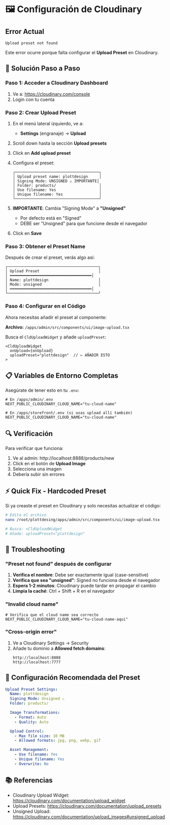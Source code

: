# 🖼️ Configuración de Cloudinary

## Error Actual
```
Upload preset not found
```

Este error ocurre porque falta configurar el **Upload Preset** en Cloudinary.

## 🚀 Solución Paso a Paso

### Paso 1: Acceder a Cloudinary Dashboard

1. Ve a: https://cloudinary.com/console
2. Login con tu cuenta

### Paso 2: Crear Upload Preset

1. En el menú lateral izquierdo, ve a:
   - **Settings** (engranaje) → **Upload**

2. Scroll down hasta la sección **Upload presets**

3. Click en **Add upload preset**

4. Configura el preset:
   ```
   ┌─────────────────────────────────────┐
   │ Upload preset name: plottdesign     │
   │ Signing Mode: UNSIGNED ⚠️ IMPORTANTE│
   │ Folder: products/                   │
   │ Use filename: Yes                   │
   │ Unique filename: Yes                │
   └─────────────────────────────────────┘
   ```

5. **IMPORTANTE**: Cambia "Signing Mode" a **"Unsigned"**
   - Por defecto está en "Signed"
   - DEBE ser "Unsigned" para que funcione desde el navegador

6. Click en **Save**

### Paso 3: Obtener el Preset Name

Después de crear el preset, verás algo así:

```
┌────────────────────────────────────────┐
│ Upload Preset                          │
│ ━━━━━━━━━━━━━━━━━━━━━━━━━━━━━━━━━━━━│
│ Name: plottdesign                      │
│ Mode: unsigned                         │
│ ━━━━━━━━━━━━━━━━━━━━━━━━━━━━━━━━━━━━│
└────────────────────────────────────────┘
```

### Paso 4: Configurar en el Código

Ahora necesitas añadir el preset al componente:

**Archivo:** `/apps/admin/src/components/ui/image-upload.tsx`

Busca el `CldUploadWidget` y añade `uploadPreset`:

```tsx
<CldUploadWidget
  onUpload={onUpload}
  uploadPreset="plottdesign"  // ← AÑADIR ESTO
>
```

## 📋 Variables de Entorno Completas

Asegúrate de tener esto en tu `.env`:

```env
# En /apps/admin/.env
NEXT_PUBLIC_CLOUDINARY_CLOUD_NAME="tu-cloud-name"

# En /apps/storefront/.env (si usas upload allí también)
NEXT_PUBLIC_CLOUDINARY_CLOUD_NAME="tu-cloud-name"
```

## 🔍 Verificación

Para verificar que funciona:

1. Ve al admin: http://localhost:8888/products/new
2. Click en el botón de **Upload Image**
3. Selecciona una imagen
4. Debería subir sin errores

## ⚡ Quick Fix - Hardcoded Preset

Si ya creaste el preset en Cloudinary y solo necesitas actualizar el código:

```bash
# Edita el archivo
nano /root/plottdesing/apps/admin/src/components/ui/image-upload.tsx

# Busca: <CldUploadWidget
# Añade: uploadPreset="plottdesign"
```

## 🚨 Troubleshooting

### "Preset not found" después de configurar

1. **Verifica el nombre**: Debe ser exactamente igual (case-sensitive)
2. **Verifica que sea "unsigned"**: Signed no funciona desde el navegador
3. **Espera 1-2 minutos**: Cloudinary puede tardar en propagar el cambio
4. **Limpia la caché**: Ctrl + Shift + R en el navegador

### "Invalid cloud name"

```env
# Verifica que el cloud name sea correcto
NEXT_PUBLIC_CLOUDINARY_CLOUD_NAME="tu-cloud-name-aqui"
```

### "Cross-origin error"

1. Ve a Cloudinary Settings → Security
2. Añade tu dominio a **Allowed fetch domains**:
   ```
   http://localhost:8888
   http://localhost:7777
   ```

## 🎯 Configuración Recomendada del Preset

```yaml
Upload Preset Settings:
  Name: plottdesign
  Signing Mode: Unsigned ⚠️
  Folder: products/

  Image Transformations:
    - Format: Auto
    - Quality: Auto

  Upload Control:
    - Max file size: 10 MB
    - Allowed formats: jpg, png, webp, gif

  Asset Management:
    - Use filename: Yes
    - Unique filename: Yes
    - Overwrite: No
```

## 📚 Referencias

- Cloudinary Upload Widget: https://cloudinary.com/documentation/upload_widget
- Upload Presets: https://cloudinary.com/documentation/upload_presets
- Unsigned Upload: https://cloudinary.com/documentation/upload_images#unsigned_upload
